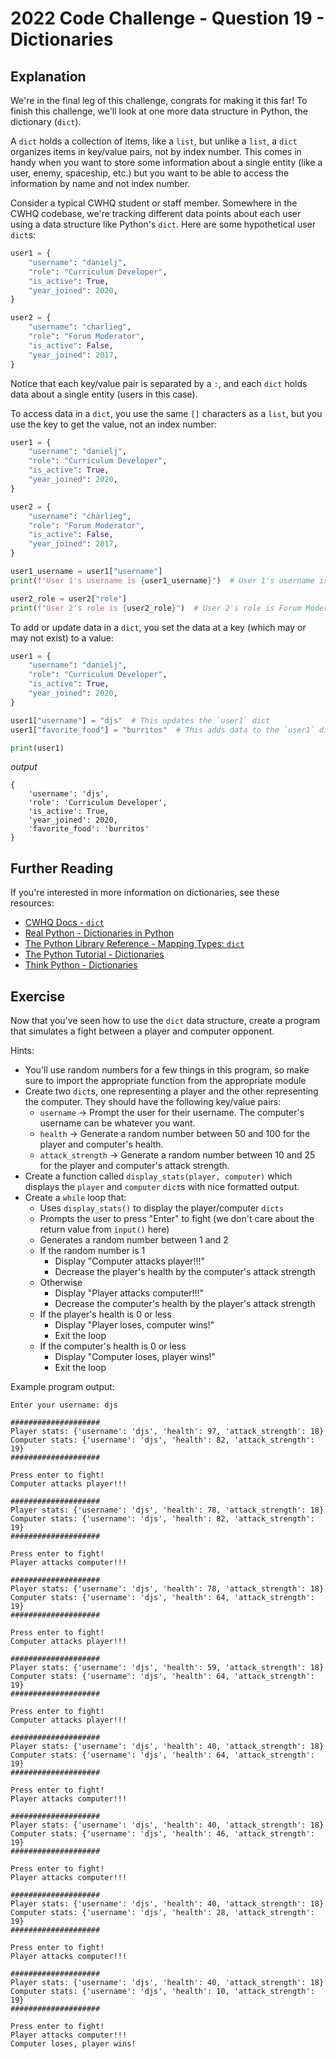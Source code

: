 # 2022 Code Challenge - Question 19 - Dictionaries

## Explanation

We're in the final leg of this challenge, congrats for making it this far! To finish this challenge,
we'll look at one more data structure in Python, the dictionary (`dict`). 

A `dict` holds a collection of items, like a `list`, but unlike a `list`, a `dict` organizes items
in key/value pairs, not by index number. This comes in handy when you want to store some information
about a single entity (like a user, enemy, spaceship, etc.) but you want to be able to access the information
by name and not index number.

Consider a typical CWHQ student or staff member. Somewhere in the CWHQ codebase, we're tracking different data
points about each user using a data structure like Python's `dict`. Here are some hypothetical user `dict`s:

```python
user1 = {
    "username": "danielj",
    "role": "Curriculum Developer",
    "is_active": True,
    "year_joined": 2020,
}

user2 = {
    "username": "charlieg",
    "role": "Forum Moderator",
    "is_active": False,
    "year_joined": 2017,
}
```

Notice that each key/value pair is separated by a `:`, and each `dict` holds data about a single entity (users in this case).

To access data in a `dict`, you use the same `[]` characters as a `list`, but you use the key to get the value, not
an index number:

```python
user1 = {
    "username": "danielj",
    "role": "Curriculum Developer",
    "is_active": True,
    "year_joined": 2020,
}

user2 = {
    "username": "charlieg",
    "role": "Forum Moderator",
    "is_active": False,
    "year_joined": 2017,
}

user1_username = user1["username"]
print(f"User 1's username is {user1_username}")  # User 1's username is daniel

user2_role = user2["role"]
print(f"User 2's role is {user2_role}")  # User 2's role is Forum Moderator
```

To add or update data in a `dict`, you set the data at a key (which may or may not exist) to a value:

```python
user1 = {
    "username": "danielj",
    "role": "Curriculum Developer",
    "is_active": True,
    "year_joined": 2020,
}

user1["username"] = "djs"  # This updates the `user1` dict
user1["favorite_food"] = "burritos"  # This adds data to the `user1` dict

print(user1)
```

*output*
```text
{
    'username': 'djs', 
    'role': 'Curriculum Developer', 
    'is_active': True, 
    'year_joined': 2020, 
    'favorite_food': 'burritos'
}
```

## Further Reading

If you're interested in more information on dictionaries, see these resources:
-   [CWHQ Docs - `dict`](https://docs.codewizardshq.com/python/python-language/#dict)
-   [Real Python - Dictionaries in Python](https://realpython.com/python-dicts/)
-   [The Python Library Reference - Mapping Types: `dict`](https://docs.python.org/3/library/stdtypes.html#mapping-types-dict)
-   [The Python Tutorial - Dictionaries](https://docs.python.org/3/tutorial/datastructures.html#dictionaries)
-   [Think Python - Dictionaries](https://greenteapress.com/thinkpython2/html/thinkpython2012.html)


## Exercise

Now that you've seen how to use the `dict` data structure, create a program that simulates a fight
between a player and computer opponent. 

Hints:
- You'll use random numbers for a few things in this program, so make sure to import the appropriate function from the appropriate module
- Create two `dict`s, one representing a player and the other representing the computer. They should have the following key/value pairs:
    - `username` -> Prompt the user for their username. The computer's username can be whatever you want.
    - `health` -> Generate a random number between 50 and 100 for the player and computer's health.
    - `attack_strength` -> Generate a random number between 10 and 25 for the player and computer's attack strength.
- Create a function called `display_stats(player, computer)` which displays the `player` and `computer` `dict`s with nice formatted output.
- Create a `while` loop that:
    - Uses `display_stats()` to display the player/computer `dicts`
    - Prompts the user to press "Enter" to fight (we don't care about the return value from `input()` here)
    - Generates a random number between 1 and 2
    - If the random number is 1
        - Display "Computer attacks player!!!"
        - Decrease the player's health by the computer's attack strength
    - Otherwise
        - Display "Player attacks computer!!!"
        - Decrease the computer's health by the player's attack strength
    - If the player's health is 0 or less
        - Display "Player loses, computer wins!"
        - Exit the loop
    - If the computer's health is 0 or less
        - Display "Computer loses, player wins!"
        - Exit the loop


Example program output:

```text
Enter your username: djs

####################
Player stats: {'username': 'djs', 'health': 97, 'attack_strength': 18}
Computer stats: {'username': 'djs', 'health': 82, 'attack_strength': 19}
####################

Press enter to fight!
Computer attacks player!!!

####################
Player stats: {'username': 'djs', 'health': 78, 'attack_strength': 18}
Computer stats: {'username': 'djs', 'health': 82, 'attack_strength': 19}
####################

Press enter to fight!
Player attacks computer!!!

####################
Player stats: {'username': 'djs', 'health': 78, 'attack_strength': 18}
Computer stats: {'username': 'djs', 'health': 64, 'attack_strength': 19}
####################

Press enter to fight!
Computer attacks player!!!

####################
Player stats: {'username': 'djs', 'health': 59, 'attack_strength': 18}
Computer stats: {'username': 'djs', 'health': 64, 'attack_strength': 19}
####################

Press enter to fight!
Computer attacks player!!!

####################
Player stats: {'username': 'djs', 'health': 40, 'attack_strength': 18}
Computer stats: {'username': 'djs', 'health': 64, 'attack_strength': 19}
####################

Press enter to fight!
Player attacks computer!!!

####################
Player stats: {'username': 'djs', 'health': 40, 'attack_strength': 18}
Computer stats: {'username': 'djs', 'health': 46, 'attack_strength': 19}
####################

Press enter to fight!
Player attacks computer!!!

####################
Player stats: {'username': 'djs', 'health': 40, 'attack_strength': 18}
Computer stats: {'username': 'djs', 'health': 28, 'attack_strength': 19}
####################

Press enter to fight!
Player attacks computer!!!

####################
Player stats: {'username': 'djs', 'health': 40, 'attack_strength': 18}
Computer stats: {'username': 'djs', 'health': 10, 'attack_strength': 19}
####################

Press enter to fight!
Player attacks computer!!!
Computer loses, player wins!
```
